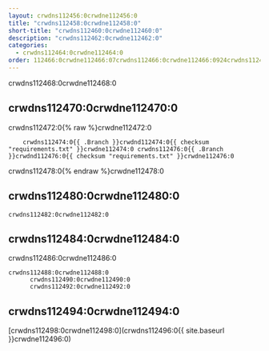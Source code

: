 ```yaml
---
layout: crwdns112456:0crwdne112456:0
title: "crwdns112458:0crwdne112458:0"
short-title: "crwdns112460:0crwdne112460:0"
description: "crwdns112462:0crwdne112462:0"
categories:
  - crwdns112464:0crwdne112464:0
order: 112466:0crwdne112466:07crwdns112466:0crwdne112466:0924crwdns112466:0crwdne112466:0
---
```

crwdns112468:0crwdne112468:0

## crwdns112470:0crwdne112470:0

crwdns112472:0{% raw %}crwdne112472:0

        crwdns112474:0{{ .Branch }}crwdnd112474:0{{ checksum "requirements.txt" }}crwdne112474:0 crwdns112476:0{{ .Branch }}crwdnd112476:0{{ checksum "requirements.txt" }}crwdne112476:0
    

crwdns112478:0{% endraw %}crwdne112478:0

## crwdns112480:0crwdne112480:0

    crwdns112482:0crwdne112482:0
    

## crwdns112484:0crwdne112484:0

crwdns112486:0crwdne112486:0

    crwdns112488:0crwdne112488:0
          crwdns112490:0crwdne112490:0
          crwdns112492:0crwdne112492:0
    

## crwdns112494:0crwdne112494:0

[crwdns112498:0crwdne112498:0](crwdns112496:0{{ site.baseurl }}crwdne112496:0)